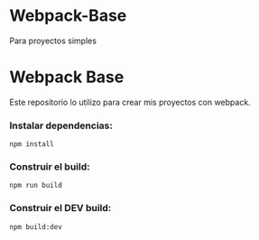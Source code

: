 # Webpack-Base
Para proyectos simples

# Webpack Base

Este repositorio lo utilizo para crear mis proyectos con webpack.

### Instalar dependencias:
```
npm install
```
### Construir el build:
```
npm run build
```
### Construir el DEV build:
```
npm build:dev
```
